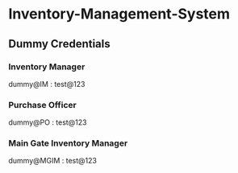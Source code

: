 # Inventory-Management-System

## Dummy Credentials

### Inventory Manager
dummy@IM : test@123

### Purchase Officer
dummy@PO : test@123

### Main Gate Inventory Manager
dummy@MGIM : test@123
